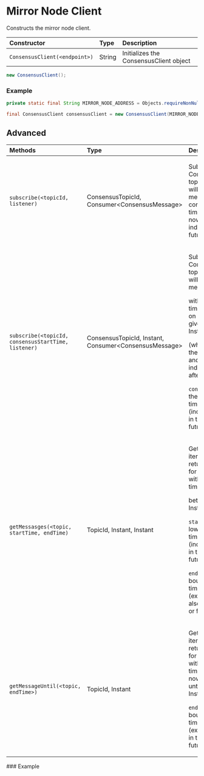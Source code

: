 # Mirror Node Client

Constructs the mirror node client.

| Constructor | Type | Description |
| :--- | :--- | :--- |
| `ConsensusClient(<endpoint>)` | String | Initializes the ConsensusClient object |

```java
new ConsensusClient();
```



### Example

```java
private static final String MIRROR_NODE_ADDRESS = Objects.requireNonNull(Dotenv.load().get("MIRROR_NODE_ADDRESS"));

final ConsensusClient consensusClient = new ConsensusClient(MIRROR_NODE_ADDRESS);
```

## Advanced

<table>
  <thead>
    <tr>
      <th style="text-align:left">Methods</th>
      <th style="text-align:left">Type</th>
      <th style="text-align:left">Description</th>
    </tr>
  </thead>
  <tbody>
    <tr>
      <td style="text-align:left"><code>subscribe(&lt;topicId, listener)</code>
      </td>
      <td style="text-align:left">ConsensusTopicId, Consumer&lt;ConsensusMessage&gt;</td>
      <td style="text-align:left">
        <p></p>
        <p>Subscribe to a Consensus Service topic; the callback will receive messages
          with consensus timestamps starting now and continuing indefinitely into
          the future.</p>
      </td>
    </tr>
    <tr>
      <td style="text-align:left"><code>subscribe(&lt;topicId, consensusStartTime, listener)</code>
      </td>
      <td style="text-align:left">ConsensusTopicId, Instant, Consumer&lt;ConsensusMessage&gt;</td>
      <td style="text-align:left">
        <p></p>
        <p>Subscribe to a Consensus Service topic; the callback will receive messages</p>
        <p>with consensus timestamps falling on or after the given {@link Instant}</p>
        <p>(which may be in the past or future) and continuing indefinitely afterwards.</p>
        <p></p>
        <p><code>consensusStartTime</code>: the lower bound for timestamps (inclusive),
          may be in the past or future.</p>
      </td>
    </tr>
    <tr>
      <td style="text-align:left"><code>getMessasges(&lt;topic, startTime, endTime)</code>
      </td>
      <td style="text-align:left">TopicId, Instant, Instant</td>
      <td style="text-align:left">
        <p></p>
        <p>Get a blocking iterator which returns messages for the given topic with
          consensus timestamps</p>
        <p>between two Instants.</p>
        <p></p>
        <p><code>startTime</code>: the lower bound for timestamps (inclusive), may
          be in the past or future.</p>
        <p><code>endTime</code> : the upper bound for timestamps (exclusive), may
          also be in the past or future.</p>
      </td>
    </tr>
    <tr>
      <td style="text-align:left"><code>getMessageUntil(&lt;topic, endTime&gt;)</code>
      </td>
      <td style="text-align:left">TopicId, Instant</td>
      <td style="text-align:left">
        <p></p>
        <p>Get a blocking iterator which returns messages for the given topic with
          consensus timestamps starting now and continuing until the given Instant</p>
        <p><code>endTime</code> : the upper bound for timestamps (exclusive), may
          be in the past or future.</p>
      </td>
    </tr>
  </tbody>
</table>### Example

```java

```

